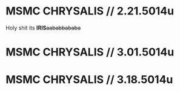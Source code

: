 # MSMC CHRYSALIS // 2.21.5014u
 Holy shit its **IRIS**~~aababbababa~~


# MSMC CHRYSALIS // 3.01.5014u


# MSMC CHRYSALIS // 3.18.5014u


